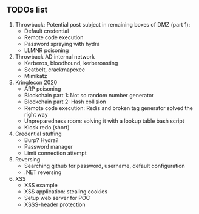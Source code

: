 ## TODOs list

1. Throwback: Potential post subject in remaining boxes of DMZ (part 1): 
	* Default credential
	* Remote code execution
	* Password spraying with hydra
	* LLMNR poisoning
2. Throwback AD internal network
	* Kerberos, bloodhound, kerberoasting
	* Seatbelt, crackmapexec
	* Mimikatz
3. Kringlecon 2020
	* ARP poisoning
	* Blockchain part 1: Not so random number generator
	* Blockchain part 2: Hash collision
	* Remote code execution: Redis and broken tag generator solved the right way
	* Unpreparedness room: solving it with a lookup table bash script
	* Kiosk redo (short)
4. Credential stuffing
	* Burp? Hydra?
	* Password manager
	* Limit connection attempt
5. Reversing
 	* Searching github for password, username, default configuration
	* .NET reversing
6. XSS
	* XSS example
	* XSS application: stealing cookies
	* Setup web server for POC
	* XSSS-header protection
